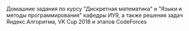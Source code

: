 Домашние задания по курсу "Дискретная математика" и "Языки и методы программирования" кафедры ИУ9, а также решения задач Яндекс.Алгоритма, VK Cup 2018 и этапов CodeForces

